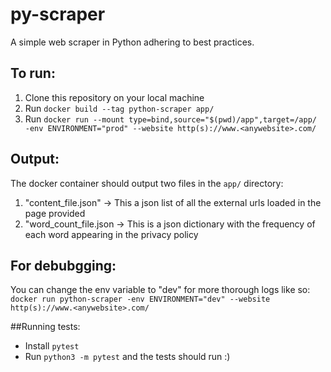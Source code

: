 # py-scraper
A simple web scraper in Python adhering to best practices.

## To run:
1. Clone this repository on your local machine
2. Run `docker build --tag python-scraper app/`
3. Run `docker run --mount type=bind,source="$(pwd)/app",target=/app/ -env ENVIRONMENT="prod" --website http(s)://www.<anywebsite>.com/`

## Output: 
The docker container should output two files in the `app/` directory:
1. "content_file.json" -> This a json list of all the external urls loaded in the page provided
2. "word_count_file.json -> This is a json dictionary with the frequency of each word appearing in the privacy policy

## For debubgging:
You can change the env variable to "dev" for more thorough logs like so:
`docker run python-scraper -env ENVIRONMENT="dev" --website http(s)://www.<anywebsite>.com/`

##Running tests:
- Install `pytest`
- Run `python3 -m pytest` and the tests should run :) 
